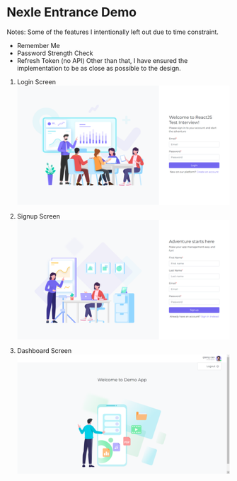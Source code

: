 # Nexle Entrance Demo

Notes:
Some of the features I intentionally left out due to time constraint.
- Remember Me
- Password Strength Check
- Refresh Token (no API)
Other than that, I have ensured the implementation to be as close as possible to the design.

1. Login Screen
![Alt text](src/assets/images/signin.png)

2. Signup Screen
![Alt text](src/assets/images/signup.png)

3. Dashboard Screen
![Alt text](src/assets/images/dashboard.png)
